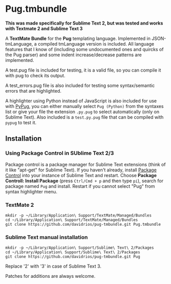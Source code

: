 # Pug.tmbundle

**This was made specifically for Sublime Text 2, but was tested and works with Textmate 2 and Sublime Text 3**

A **TextMate Bundle** for the **Pug** templating language. Implemented in
JSON-tmLanguage, a compiled tmLanguage version is included. All language
features that I know of (including some undocumented ones and quircks of the
Pug parser) and some indent increase/decrease patterns are implemented.

A test.pug file is included for testing, it is a valid file, so you can
compile it with pug to check its output.

A test_errors.pug file is also included for testing some syntax/semantic errors
that are highlighted.

A highlighter using Python instead of JavaScript is also included for use with
[PyPug](https://github.com/SyrusAkbary/pypug), you can either manually select
`Pug (Python)` from the syntaxes list or give your file the extension
`.py.pug` to select automatically (only on Sublime Text). Also included is a
`test.py.pug` file that can be compiled with `pypug` to test it.

## Installation

### Using Package Control in SUblime Text 2/3

Package control is a package manager for Sublime Text extensions (think of it like "apt-get" for Sublime Text). If you haven't already, install [Package Control](https://sublime.wbond.net/installation) into your instance of Sublime Text and restart. Choose **Package Controll: Install Package** (press `Ctrl/Cmd + p` and then type `pi`), search for package named `Pug` and install. Restart if you cannot select "Pug" from syntax highlighter menu.

### TextMate 2

    mkdir -p ~/Library/Application\ Support/TextMate/Managed/Bundles
    cd ~/Library/Application\ Support/TextMate/Managed/Bundles
    git clone https://github.com/davidrios/pug-tmbundle.git Pug.tmbundle

### Sublime Text manual installation

    mkdir -p ~/Library/Application\ Support/Sublime\ Text\ 2/Packages
    cd ~/Library/Application\ Support/Sublime\ Text\ 2/Packages
    git clone https://github.com/davidrios/pug-tmbundle.git Pug

Replace '2' with '3' in case of Sublime Text 3.

Patches for additions are always welcome.
